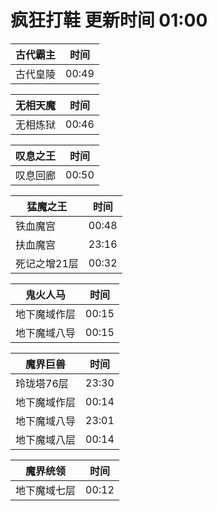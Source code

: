 # 疯狂打鞋 更新时间 01:00

| 古代霸主   | 时间    |
|--------|-------|
| 古代皇陵 | 00:49 |

| 无相天魔   | 时间    |
|--------|-------|
| 无相炼狱 | 00:46 |

| 叹息之王   | 时间    |
|--------|-------|
| 叹息回廊 | 00:50 |

| 猛魔之王   | 时间    |
|--------|-------|
| 铁血魔宫 | 00:48 |
| 扶血魔宫 | 23:16 |
| 死记之增21层 | 00:32 |

| 鬼火人马   | 时间    |
|--------|-------|
| 地下魔域作层 | 00:15 |
| 地下魔域八导 | 00:15 |

| 魔界巨兽   | 时间    |
|--------|-------|
| 玲珑塔76层 | 23:30 |
| 地下魔域作层 | 00:14 |
| 地下魔域八导 | 23:01 |
| 地下魔域八层 | 00:14 |

| 魔界统领   | 时间    |
|--------|-------|
| 地下魔域七层 | 00:12 |